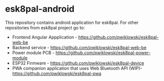 # esk8pal-android


This repository contains android application for esk8pal. For other repositories from esk8pal project go to:

- Frontend Angular Appplication - https://github.com/pwiklowski/esk8pal-web-be
- Backend service - https://github.com/pwiklowski/esk8pal-web-be
- Power module PCB - https://github.com/pwiklowski/esk8pal-power-module
- ESP32 Firmware - https://github.com/pwiklowski/esk8pal-device
- PWA companion application that uses Web Bluetooth API (WIP)- https://github.com/pwiklowski/esk8pal-pwa
